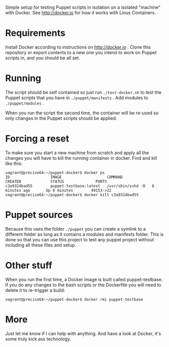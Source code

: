 Simple setup for testing Puppet scripts in isolation on a isolated "machine" with Docker. See http://docker.io for how it works with Linux Containers.

# Requirements
Install Docker according to instructions on http://docker.io . Clone this repository or export contents to a new one you intend to work on Puppet scripts in, and you should be all set.

# Running
The script should be self contained so just run ```./test-docker.sh``` to test the Puppet scripts that you have in ```./puppet/manifests``` . Add modules to ```./puppet/modules``` .

When you run the script the second time, the container will be re-used so only changes in the Puppet scripts should be applied.

# Forcing a reset
To make sure you start a new machine from scratch and apply all the changes you will have to kill the running container in docker. Find and kill like this:

```
vagrant@precise64:~/puppet-docker$ docker ps
ID                  IMAGE                    COMMAND             CREATED             STATUS              PORTS
c3a9324bad55        puppet-testbase:latest   /usr/sbin/sshd -D   6 minutes ago       Up 6 minutes        49153->22           
vagrant@precise64:~/puppet-docker$ docker kill c3a9324bad55
```

# Puppet sources
Because this uses the folder ```./puppet``` you can create a symlink to a different folder as long as it contains a modules and manifests folder. This is done so that you can use this project to test any puppet project without including all these files and setup.

# Other stuff
When you run the first time, a Docker image is built called puppet-testbase. If you do any changes to the bash scripts or the Dockerfile you will need to delete it to re-trigger a build:

```
vagrant@precise64:~/puppet-docker$ docker rmi puppet-testbase
```

# More
Just let me know if I can help with anything. And have a look at Docker, it's some truly kick ass technology.
